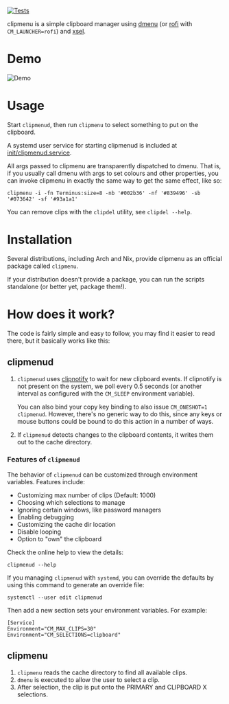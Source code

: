 [![Tests](https://img.shields.io/travis/cdown/clipmenu/develop.svg)](https://travis-ci.org/cdown/clipmenu)

clipmenu is a simple clipboard manager using [dmenu][] (or [rofi][] with
`CM_LAUNCHER=rofi`) and [xsel][].

# Demo

![Demo](https://cloud.githubusercontent.com/assets/660663/24079784/6f76da94-0c88-11e7-8251-40b1f02ebf3c.gif)

# Usage

Start `clipmenud`, then run `clipmenu` to select something to put on the
clipboard.

A systemd user service for starting clipmenud is included at
[init/clipmenud.service](https://github.com/cdown/clipmenu/blob/develop/init/clipmenud.service).

All args passed to clipmenu are transparently dispatched to dmenu. That is, if
you usually call dmenu with args to set colours and other properties, you can
invoke clipmenu in exactly the same way to get the same effect, like so:

    clipmenu -i -fn Terminus:size=8 -nb '#002b36' -nf '#839496' -sb '#073642' -sf '#93a1a1'

You can remove clips with the `clipdel` utility, see `clipdel --help`.

# Installation

Several distributions, including Arch and Nix, provide clipmenu as an official
package called `clipmenu`.

If your distribution doesn't provide a package, you can run the scripts
standalone (or better yet, package them!).

# How does it work?

The code is fairly simple and easy to follow, you may find it easier to read
there, but it basically works like this:

## clipmenud

1. `clipmenud` uses [clipnotify](https://github.com/cdown/clipnotify) to wait
   for new clipboard events. If clipnotify is not present on the system, we
   poll every 0.5 seconds (or another interval as configured with the
   `CM_SLEEP` environment variable).

   You can also bind your copy key binding to also issue `CM_ONESHOT=1
   clipmenud`. However, there's no generic way to do this, since any keys or
   mouse buttons could be bound to do this action in a number of ways.
2. If `clipmenud` detects changes to the clipboard contents, it writes them out
   to the cache directory.

### Features of `clipmenud`

The behavior of `clipmenud` can be customized through environment variables. Features include:

 * Customizing max number of clips (Default: 1000)
 * Choosing which selections to manage
 * Ignoring certain windows, like password managers
 * Enabling debugging
 * Customizing the cache dir location
 * Disable looping
 * Option to "own" the clipboard

Check the online help to view the details:

    clipmenud --help

If you managing `clipmenud` with `systemd`, you can override the defaults by using this command to generate an override file:

    systemctl --user edit clipmenud

Then add a new section sets your environment variables. For example:

```
[Service]
Environment="CM_MAX_CLIPS=30"
Environment="CM_SELECTIONS=clipboard"
```

## clipmenu

1. `clipmenu` reads the cache directory to find all available clips.
2. `dmenu` is executed to allow the user to select a clip.
3. After selection, the clip is put onto the PRIMARY and CLIPBOARD X
   selections.

[dmenu]: http://tools.suckless.org/dmenu/
[rofi]: https://github.com/DaveDavenport/Rofi
[xsel]: http://www.vergenet.net/~conrad/software/xsel/

